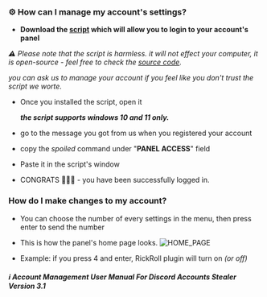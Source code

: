 <Account-Management-User-Manual>
<Version-3.1>

### ⚙️ How can I manage my account's settings?
- **Download the [script](https://github.com/agamsol/Discord-Stealer/raw/main/Account-Manager/Account-Panel.zip) which will allow you to login to your account's panel**

_:warning: Please note that the script is harmless. it will not effect your computer, it is open-source - feel free to check the [source code](https://raw.githubusercontent.com/agamsol/Discord-Stealer/main/Account-Manager/Account-Panel.bat)._

_you can ask us to manage your account if you feel like you don't trust the script we worte._

- Once you installed the script, open it

    _**the script supports windows 10 and 11 only.**_

- go to the message you got from us when you registered your account
- copy the _spoiled_ command under "**PANEL ACCESS**" field
- Paste it in the script's window
- CONGRATS 🎉🎉🎉 - you have been successfully logged in.

### How do I make changes to my account?
- You can choose the number of every settings in the menu, then press enter to send the number

- This is how the panel's home page looks.
![HOME_PAGE](https://cdn.agamsol.xyz:90/media/Code_ts8SjljG7c.png)

- Example: if you press 4 and enter, RickRoll plugin will turn on _(or off)_


##### ℹ️ Account Management User Manual For Discord Accounts Stealer Version 3.1
